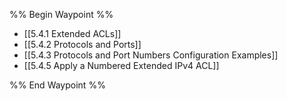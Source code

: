 %% Begin Waypoint %%
- [[5.4.1 Extended ACLs]]
- [[5.4.2 Protocols and Ports]]
- [[5.4.3 Protocols and Port Numbers Configuration Examples]]
- [[5.4.5 Apply a Numbered Extended IPv4 ACL]]

%% End Waypoint %%

